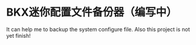 BKX迷你配置文件备份器（编写中）
==

It can help me to backup the system configure file.
Also this project is not yet finish!
